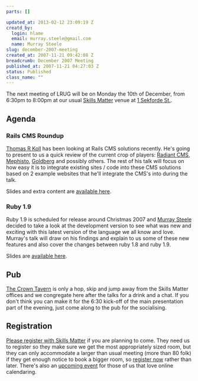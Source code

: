 ```yaml
--- 
parts: []

updated_at: 2013-02-12 23:09:19 Z
creatd_by: 
  login: hlame
  email: murray.steele@gmail.com
  name: Murray Steele
slug: december-2007-meeting
created_at: 2007-11-21 09:42:08 Z
breadcrumb: December 2007 Meeting
published_at: 2007-11-21 04:27:03 Z
status: Published
class_name: ""
---
```


The next meeting of LRUG will be on Monday the 10th of December, from 6:30pm to 8:00pm at our usual [Skills Matter](http://www.skillsmatter.com/) venue at [1 Sekforde St.](http://maps.google.co.uk/maps?f=q&hl=en&q=EC1R+0BE&layer=&ie=UTF8&z=16&om=1&iwloc=addr).

Agenda
------

### Rails CMS Roundup

[Thomas R Koll](http://tomk32.de) has been looking at Rails CMS solutions recently.  He's going to present to us a quick review of the current crop of players: [Radiant CMS](http://radiantcms.org/), [Mephisto](http://mephistoblog.com/), [Goldberg](http://www.goldberg.240gl.org/) and possibly others.  The rest of his talk will focus on how easy it is to integrate existing sites / code into these CMS solutions based on 2 example websites that he'll integrate the CMS's into during the talk.

Slides and extra content are [available here](http://ananasblau.com/ruby-on-rails-cms).

### Ruby 1.9

Ruby 1.9 is scheduled for release around Christmas 2007 and [Murray Steele](http://h-lame.com/) decided to take a look at the development version to see what was new and exciting with this latest version of the language we all know and love.  Murray's talk will draw on his findings and explain to us some of these new features and also cover the changes between ruby 1.8 and ruby 1.9.

Slides are [available here](http://www.slideshare.net/hlame/wierd-wonderful-ideas-an-overview-of-ruby-19/).

## Pub

[The Crown Tavern](http://fancyapint.com/pubs/pub199.html) is only a hop, skip and jump away from the Skills Matter offices and we congregate here after the talks for a drink and a chat.  If you don't think you can make it for the 6:30 kick-off of the main presentation part of the evening, just come along to the pub for the socialising.

Registration
------------

[Please register with Skills Matter](http://www.skillsmatter.com/lrug) if you are planning to come.  They need us to register so they make sure we get the most appropriately sized room, but they can only accommodate a larger than usual meeting (more than 80 folk) if they get enough notice to book a bigger room, so [register now](http://www.skillsmatter.com/lrug) rather than later.  There's also an [upcoming event](http://upcoming.yahoo.com/event/322274/) for those of us that love online calendaring. 


